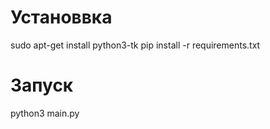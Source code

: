 # Установвка

sudo apt-get install python3-tk
pip install -r requirements.txt

# Запуск

python3 main.py
